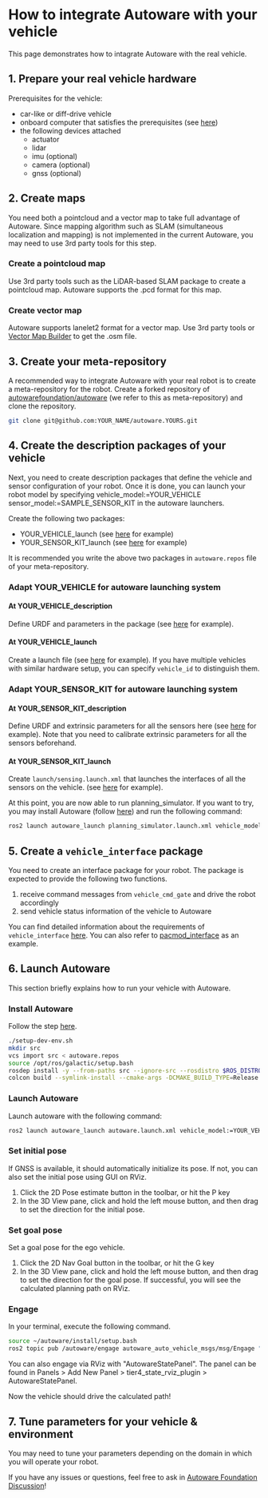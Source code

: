 # How to integrate Autoware with your vehicle

This page demonstrates how to intagrate Autoware with the real vehicle.

## 1. Prepare your real vehicle hardware

Prerequisites for the vehicle:

- car-like or diff-drive vehicle
- onboard computer that satisfies the prerequisites (see [here](https://autowarefoundation.github.io/autoware-documentation/main/installation/autoware/source-installation/#prerequisites))
- the following devices attached
  - actuator
  - lidar
  - imu (optional)
  - camera (optional)
  - gnss (optional)

## 2. Create maps

You need both a pointcloud and a vector map to take full advantage of Autoware. Since mapping algorithm such as SLAM (simultaneous localization and mapping) is not implemented in the current Autoware, you may need to use 3rd party tools for this step.

### Create a pointcloud map

Use 3rd party tools such as the LiDAR-based SLAM package to create a pointcloud map. Autoware supports the .pcd format for this map.

### Create vector map

Autoware supports lanelet2 format for a vector map. Use 3rd party tools or [Vector Map Builder](https://tools.tier4.jp/) to get the .osm file.

## 3. Create your meta-repository

A recommended way to integrate Autoware with your real robot is to create a meta-repository for the robot. Create a forked repository of [autowarefoundation/autoware](https://github.com/autowarefoundation/autoware) (we refer to this as meta-repository) and clone the repository.

```bash
git clone git@github.com:YOUR_NAME/autoware.YOURS.git
```

## 4. Create the description packages of your vehicle

Next, you need to create description packages that define the vehicle and sensor configuration of your robot.
Once it is done, you can launch your robot model by specifying vehicle_model:=YOUR_VEHICLE sensor_model:=SAMPLE_SENSOR_KIT in the autoware launchers.

Create the following two packages:

- YOUR_VEHICLE_launch (see [here](https://github.com/autowarefoundation/sample_vehicle_launch) for example)
- YOUR_SENSOR_KIT_launch (see [here](https://github.com/autowarefoundation/sample_sensor_kit_launch) for example)

It is recommended you write the above two packages in `autoware.repos` file of your meta-repository.

### Adapt YOUR_VEHICLE for autoware launching system

#### At YOUR_VEHICLE_description

Define URDF and parameters in the package (see [here](https://github.com/autowarefoundation/sample_vehicle_launch/tree/main/sample_vehicle_description) for example).

#### At YOUR_VEHICLE_launch

Create a launch file (see [here](https://github.com/autowarefoundation/sample_vehicle_launch/tree/main/sample_vehicle_launch) for example).
If you have multiple vehicles with similar hardware setup, you can specify `vehicle_id` to distinguish them.

### Adapt YOUR_SENSOR_KIT for autoware launching system

#### At YOUR_SENSOR_KIT_description

Define URDF and extrinsic parameters for all the sensors here (see [here](https://github.com/autowarefoundation/sample_sensor_kit_launch/tree/main/sample_sensor_kit_description) for example).
Note that you need to calibrate extrinsic parameters for all the sensors beforehand.

#### At YOUR_SENSOR_KIT_launch

Create `launch/sensing.launch.xml` that launches the interfaces of all the sensors on the vehicle. (see [here](https://github.com/autowarefoundation/sample_sensor_kit_launch/tree/main/sample_sensor_kit_launch) for example).



At this point, you are now able to run planning_simulator.
If you want to try, you may install Autoware (follow [here](https://autowarefoundation.github.io/autoware-documentation/main/installation/autoware/)) and run the following command:

```bash
ros2 launch autoware_launch planning_simulator.launch.xml vehicle_model:=YOUR_VEHICLE sensor_kit:=YOUR_SENSOR_KIT map_path:=/PATH/TO/YOUR/MAP
```

## 5. Create a `vehicle_interface` package

You need to create an interface package for your robot.
The package is expected to provide the following two functions.

1. receive command messages from `vehicle_cmd_gate` and drive the robot accordingly
2. send vehicle status information of the vehicle to Autoware

You can find detailed information about the requirements of `vehicle_interface` [here](https://autowarefoundation.github.io/autoware-documentation/main/design/autoware-interfaces/components/vehicle-interface/).
You can also refer to [pacmod_interface](https://github.com/tier4/pacmod_interface) as an example.

## 6. Launch Autoware

This section briefly explains how to run your vehicle with Autoware.

### Install Autoware

Follow the step [here](https://autowarefoundation.github.io/autoware-documentation/pr-86/installation/autoware/).

```bash
./setup-dev-env.sh
mkdir src
vcs import src < autoware.repos
source /opt/ros/galactic/setup.bash
rosdep install -y --from-paths src --ignore-src --rosdistro $ROS_DISTRO
colcon build --symlink-install --cmake-args -DCMAKE_BUILD_TYPE=Release
```

### Launch Autoware

Launch autoware with the following command:

```bash
ros2 launch autoware_launch autoware.launch.xml vehicle_model:=YOUR_VEHICLE sensor_kit:=YOUR_SENSOR_KIT map_path:=/PATH/TO/YOUR/MAP
```

### Set initial pose

If GNSS is available, it should automatically initialize its pose.
If not, you can also set the initial pose using GUI on RViz.

1. Click the 2D Pose estimate button in the toolbar, or hit the P key
2. In the 3D View pane, click and hold the left mouse button, and then drag to set the direction for the initial pose.

### Set goal pose

Set a goal pose for the ego vehicle.

1. Click the 2D Nav Goal button in the toolbar, or hit the G key
2. In the 3D View pane, click and hold the left mouse button, and then drag to set the direction for the goal pose.
   If successful, you will see the calculated planning path on RViz.

### Engage

In your terminal, execute the following command.

```bash
source ~/autoware/install/setup.bash
ros2 topic pub /autoware/engage autoware_auto_vehicle_msgs/msg/Engage "engage: true" -1
```

You can also engage via RViz with "AutowareStatePanel".
The panel can be found in Panels > Add New Panel > tier4_state_rviz_plugin > AutowareStatePanel.

Now the vehicle should drive the calculated path!

## 7. Tune parameters for your vehicle & environment

You may need to tune your parameters depending on the domain in which you will operate your robot.

If you have any issues or questions, feel free to ask in [Autoware Foundation Discussion](https://github.com/orgs/autowarefoundation/discussions)!
